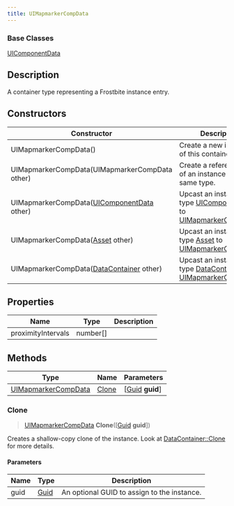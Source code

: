 ```yaml
---
title: UIMapmarkerCompData
---
```

### Base Classes

[UIComponentData](/vext/ref/fb/uicomponentdata/)

## Description

A container type representing a Frostbite instance entry.

## Constructors

| Constructor                                                                    | Description                                                                                                                   |
| ------------------------------------------------------------------------------ | ----------------------------------------------------------------------------------------------------------------------------- |
| UIMapmarkerCompData()                                                          | Create a new instance of this container type.                                                                                 |
| UIMapmarkerCompData(UIMapmarkerCompData other)                                 | Create a reference copy of an instance of the same type.                                                                      |
| UIMapmarkerCompData([UIComponentData](/vext/ref/fb/uicomponentdata/) other)                  | Upcast an instance of type [UIComponentData](/vext/ref/fb/uicomponentdata/) to [UIMapmarkerCompData](/vext/ref/fb/uimapmarkercompdata/).                  |
| UIMapmarkerCompData([Asset](/vext/ref/fb/asset/) other)                                      | Upcast an instance of type [Asset](/vext/ref/fb/asset/) to [UIMapmarkerCompData](/vext/ref/fb/uimapmarkercompdata/).                                      |
| UIMapmarkerCompData([DataContainer](/vext/ref/shared/class/datacontainer) other) | Upcast an instance of type [DataContainer](/vext/ref/shared/class/datacontainer) to [UIMapmarkerCompData](/vext/ref/fb/uimapmarkercompdata/). |

## Properties

| Name               | Type       | Description |
| ------------------ | ---------- | ----------- |
| proximityIntervals | number\[\] |             |

## Methods

| Type                                       | Name            | Parameters                                     |
| ------------------------------------------ | --------------- | ---------------------------------------------- |
| [UIMapmarkerCompData](/vext/ref/fb/uimapmarkercompdata/) | [Clone](#clone) | \[[Guid](/vext/ref/shared/class/guid) **guid**\] |

### Clone

> [UIMapmarkerCompData](/vext/ref/fb/uimapmarkercompdata/) **Clone**(\[[Guid](/vext/ref/shared/class/guid) **guid**\])

Creates a shallow-copy clone of the instance. Look at [DataContainer::Clone](/vext/ref/shared/class/datacontainer#clone) for more details.

#### Parameters

| Name | Type         | Description                                 |
| ---- | ------------ | ------------------------------------------- |
| guid | [Guid](/vext/ref/shared/class/guid/) | An optional GUID to assign to the instance. |
